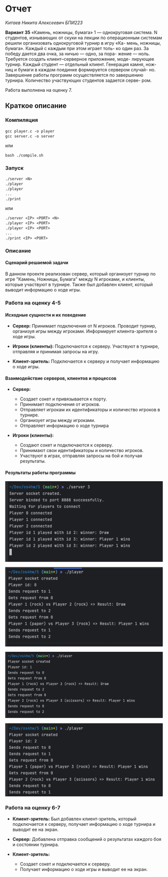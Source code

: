 # Отчет
_Китаев Никита Алексеевич_
_БПИ223_

**Вариант 35** «Камень, ножницы, бумага» 1 — однокруговая система.
N cтудентов, изнывающих от скуки на лекции по операционным
системам решили организовать однокруговой турнир в игру «Ка-
мень, ножницы, бумага». Каждый с каждым при этом играет толь-
ко один раз. За победу дается два очка, за ничью — одно, за пора-
жение — ноль.
Требуется создать клиент–серверное приложение, моде-
лирующее турнир.
Каждый студент — отдельный клиент. Генерация камня, нож-
ниц и бумаги в каждом поединке формируется сервером случай-
но. Завершение работы программ осуществляется по завершению турнира. Количество участвующих студентов задается серве-
ром.

Работа выполнена на оценку 7.
## Краткое описание
### Компиляция
```
gcc player.c -o player
gcc server.c -o server
```
или
```
bash ./compile.sh
```
### Запуск
```
./server <N>
./player 
./player
...
./print
```
или
```
./server <IP> <PORT> <N>
./player <IP> <PORT>
./player <IP> <PORT>
...
./print <IP> <PORT>
```
### Описание

#### Сценарий решаемой задачи

В данном проекте реализован сервер, который организует турнир по игре "Камень, Ножницы, Бумага" между N игроками, и клиенты, которые участвуют в турнире. Также был добавлен клиент, который выводит информацию о ходе игры.

### Работа на оценку 4-5

#### Исходные сущности и их поведение
* **Сервер:**
Принимает подключения от N игроков.
Проводит турнир, организуя игры между игроками.
Информирует клиента-зрителя о ходе игры.


* **Игроки (клиенты):**
Подключаются к серверу.
Участвуют в турнире, отправляя и принимая запросы на игру.


* **Клиент-зритель:**
Подключается к серверу и получает информацию о ходе игры.

#### Взаимодействие серверов, клиентов и процессов
* **Сервер:**

    * Создает сокет и привязывается к порту.
    * Принимает подключения от игроков.
    * Отправляет игрокам их идентификаторы и количество игроков в турнире.
    * Организует игры между игроками.
    * Отправляет информацию о ходе турнира


*  **Игроки (клиенты):**

    * Создают сокет и подключаются к серверу.
    * Принимают свои идентификаторы и количество игроков.
    * Участвуют в играх, отправляя запросы на бой и получая результаты.

#### Результаты работы программы

![alt text](./images/serverTest1.png "Server")

![alt text](./images/client1.png "Client")

![alt text](./images/client2.png "Client")

![alt text](./images/client3.png "Client")

### Работа на оценку 6-7

* **Клиент-зритель:**
Был добавлен клиент-зритель, который подключается к серверу, получает информацию о ходе турнира и выводит ее на экран.


* **Сервер:**
Добавлена отправка сообщений о результатах каждого боя и состоянии турнира.

* **Клиент-зритель:**

    * Создает сокет и подключается к серверу.
    * Получает информацию о ходе игры и выводит ее на экран.